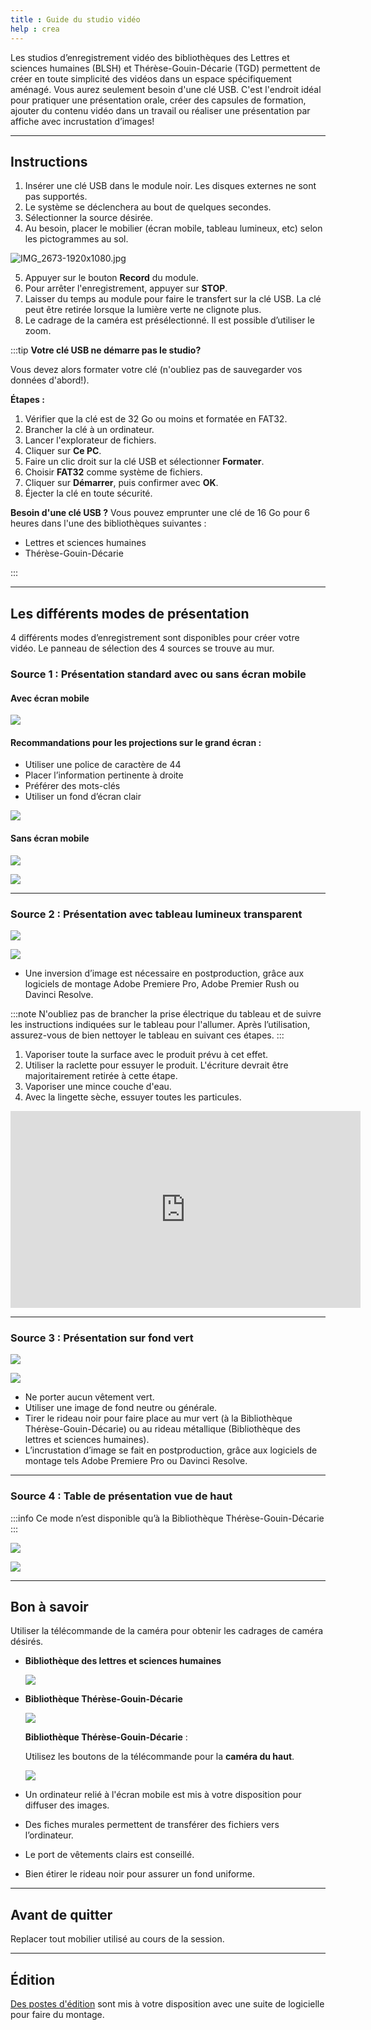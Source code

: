 ```yaml
---
title : Guide du studio vidéo
help : crea
---
```


Les studios d’enregistrement vidéo des bibliothèques des Lettres et sciences humaines (BLSH) et Thérèse-Gouin-Décarie (TGD) permettent de créer en toute simplicité des vidéos dans un espace spécifiquement aménagé. Vous aurez seulement besoin d'une clé USB. C'est l'endroit idéal pour pratiquer une présentation orale, créer des capsules de formation, ajouter du contenu vidéo dans un travail ou réaliser une présentation par affiche avec incrustation d’images!

---

## Instructions

1. Insérer une clé USB dans le module noir. Les disques externes ne sont pas supportés.
2. Le système se déclenchera au bout de quelques secondes.
3. Sélectionner la source désirée.
4. Au besoin, placer le mobilier (écran mobile, tableau lumineux, etc) selon les pictogrammes au sol.

![IMG_2673-1920x1080.jpg](/img/docs/studiovideo1.webp)

5. Appuyer sur le bouton **Record** du module.
6. Pour arrêter l'enregistrement, appuyer sur **STOP**.
7. Laisser du temps au module pour faire le transfert sur la clé USB. La clé peut être retirée lorsque la lumière verte ne clignote plus.
8. Le cadrage de la caméra est présélectionné. Il est possible d’utiliser le zoom.


:::tip **Votre clé USB ne démarre pas le studio?**

Vous devez alors formater votre clé (n'oubliez pas de sauvegarder vos données d'abord!).

**Étapes :**

1. Vérifier que la clé est de 32 Go ou moins et formatée en FAT32.
2. Brancher la clé à un ordinateur.
3. Lancer l'explorateur de fichiers.
4. Cliquer sur **Ce PC**.
5. Faire un clic droit sur la clé USB et sélectionner **Formater**.
6. Choisir **FAT32** comme système de fichiers.
7. Cliquer sur **Démarrer**, puis confirmer avec **OK**.
8. Éjecter la clé en toute sécurité.

**Besoin d'une clé USB ?** Vous pouvez emprunter une clé de 16 Go pour 6 heures dans l'une des bibliothèques suivantes :

- Lettres et sciences humaines
- Thérèse-Gouin-Décarie

:::

---

## Les différents modes de présentation

4 différents modes d’enregistrement sont disponibles pour créer votre vidéo. Le panneau de sélection des 4 sources se trouve au mur.

### Source 1 : Présentation standard avec ou sans écran mobile

#### Avec écran mobile

![](/img/docs/studiovideo2.webp)

#### Recommandations pour les projections sur le grand écran :

- Utiliser une police de caractère de 44
- Placer l’information pertinente à droite
- Préférer des mots-clés
- Utiliser un fond d’écran clair

![](/img/docs/studiovideo3.webp)

#### Sans écran mobile

![](/img/docs/studiovideo4.webp)

![](/img/docs/studiovideo5.webp)

---

### Source 2 : Présentation avec tableau lumineux transparent

![](/img/docs/studiovideo6.webp)

![](/img/docs/studiovideo7.webp)

- Une inversion d’image est nécessaire en postproduction, grâce aux logiciels de montage Adobe Premiere Pro, Adobe Premier Rush ou Davinci Resolve.

:::note
N'oubliez pas de brancher la prise électrique du tableau et de suivre les instructions indiquées sur le tableau pour l'allumer. Après l’utilisation, assurez-vous de bien nettoyer le tableau en suivant ces étapes.
:::

1. Vaporiser toute la surface avec le produit prévu à cet effet.
2. Utiliser la raclette pour essuyer le produit. L'écriture devrait être majoritairement retirée à cette étape.
3. Vaporiser une mince couche d'eau.
4. Avec la lingette sèche, essuyer toutes les particules.
   
<iframe width="560" height="315" src="https://www.youtube-nocookie.com/embed/NFxWiwcch58?si=pbdOBazs5mbB1e-V" title="YouTube video player" frameborder="0" allow="accelerometer; autoplay; clipboard-write; encrypted-media; gyroscope; picture-in-picture; web-share" referrerpolicy="strict-origin-when-cross-origin" allowfullscreen></iframe>

---


### Source 3 : Présentation sur fond vert

![](/img/docs/studiovideo8.webp)

![](/img/docs/studiovideo9.webp)

- Ne porter aucun vêtement vert.
- Utiliser une image de fond neutre ou générale.
- Tirer le rideau noir pour faire place au mur vert (à la Bibliothèque Thérèse-Gouin-Décarie) ou au rideau métallique (Bibliothèque des lettres et sciences humaines).
- L’incrustation d’image se fait en postproduction, grâce aux logiciels de montage tels Adobe Premiere Pro ou Davinci Resolve.

---

### Source 4 : Table de présentation vue de haut

:::info
Ce mode n’est disponible qu’à la Bibliothèque Thérèse-Gouin-Décarie
:::


![](/img/docs/studiovideo10.webp)

![](/img/docs/studiovideo11.webp)

---

## Bon à savoir

Utiliser la télécommande de la caméra pour obtenir les cadrages de caméra désirés.

- **Bibliothèque des lettres et sciences humaines**
    
    ![](/img/docs/studiovideo12.webp)
    

- **Bibliothèque Thérèse-Gouin-Décarie**
    
    ![](/img/docs/studiovideo13.webp)
    
    **Bibliothèque Thérèse-Gouin-Décarie** : 
    
    Utilisez les boutons de la télécommande pour la **caméra du haut**.
    
    ![](/img/docs/studiovideo14.webp)
    
- Un ordinateur relié à l'écran mobile est mis à votre disposition pour diffuser des images.
- Des fiches murales permettent de transférer des fichiers vers l’ordinateur.
- Le port de vêtements clairs est conseillé.
- Bien étirer le rideau noir pour assurer un fond uniforme.

---

## Avant de quitter

Replacer tout mobilier utilisé au cours de la session.

---

## Édition

[Des postes d'édition](postes-edition.md) sont mis à votre disposition avec une suite de logicielle pour faire du montage.
